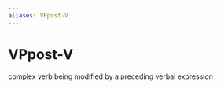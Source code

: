 ```yaml
---
aliases: VPpost-V
---
```

# VPpost-V

complex verb being modified by a preceding verbal expression
> 